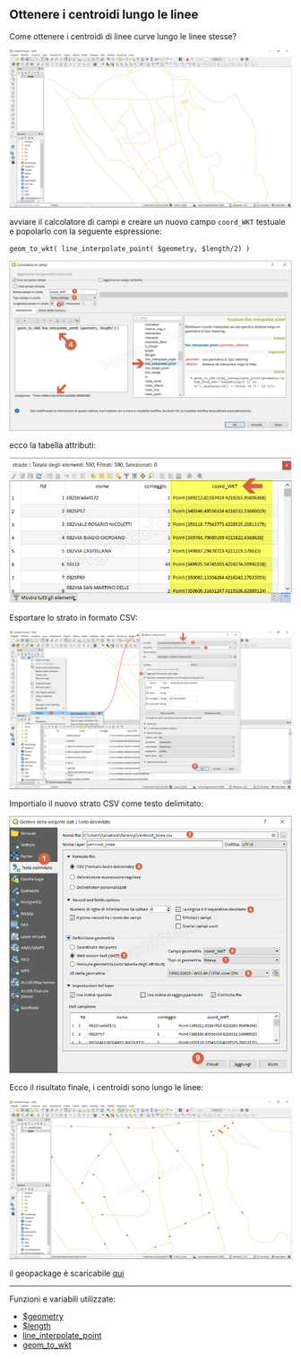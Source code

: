 ## Ottenere i centroidi lungo le linee

Come ottenere i centroidi di linee curve lungo le linee stesse?

[![tema](../img/esempi/centroid_linee/centroid_linee1.png)](../img/esempi/centroid_linee/centroid_linee1.png)

avviare il calcolatore di campi e creare un nuovo campo `coord_WKT` testuale e popolarlo con la seguente espressione:

```
geom_to_wkt( line_interpolate_point( $geometry, $length/2) )
```

[![tema](../img/esempi/centroid_linee/centroid_linee2.png)](../img/esempi/centroid_linee/centroid_linee2.png)

ecco la tabella attributi:

[![tema](../img/esempi/centroid_linee/centroid_linee3.png)](../img/esempi/centroid_linee/centroid_linee3.png)

Esportare lo strato in formato CSV:

[![tema](../img/esempi/centroid_linee/centroid_linee4.png)](../img/esempi/centroid_linee/centroid_linee4.png)

Importialo il nuovo strato CSV come testo delimitato:

[![tema](../img/esempi/centroid_linee/centroid_linee5.png)](../img/esempi/centroid_linee/centroid_linee5.png)

Ecco il risultato finale, i centroidi sono lungo le linee:

[![tema](../img/esempi/centroid_linee/centroid_linee6.png)](../img/esempi/centroid_linee/centroid_linee6.png)

il geopackage è scaricabile [qui](https://github.com/gbvitrano/HfcQGIS/blob/master/esempi/dati_esempi.zip?raw=true)

---

Funzioni e variabili utilizzate:

* [$geometry](../gr_funzioni/geometria/geometria_unico.md#geometry)
* [$length](../gr_funzioni/geometria/geometria_unico.md#length)
* [line_interpolate_point](../gr_funzioni/geometria/geometria_unico.md#line_interpolate_point.)
* [geom_to_wkt](../gr_funzioni/geometria/geometria_unico.md#geom_to_wkt)